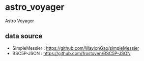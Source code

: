 # astro_voyager
Astro Voyager

## data source

- SimpleMessier : https://github.com/WaylonGao/simpleMessier
- BSC5P-JSON : https://github.com/frostoven/BSC5P-JSON


